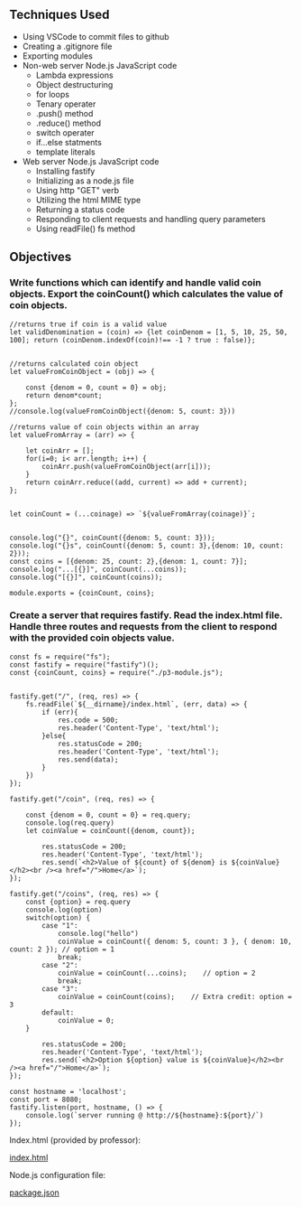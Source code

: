 ## Techniques Used 

- Using VSCode to commit files to github 
- Creating a .gitignore file
- Exporting modules
- Non-web server Node.js JavaScript code
    - Lambda expressions
    - Object destructuring
    - for loops
    - Tenary operater
    - .push() method 
    - .reduce() method
    - switch operater
    - if...else statments
    - template literals
- Web server Node.js JavaScript code
  - Installing fastify
  - Initializing as a node.js file
  - Using http "GET" verb
  - Utilizing the html MIME type
  - Returning a status code
  - Responding to client requests and handling query parameters
  - Using readFile() fs method

## Objectives


### Write functions which can identify and handle valid coin objects. Export the coinCount() which calculates the value of coin objects.

```
//returns true if coin is a valid value
let validDenomination = (coin) => {let coinDenom = [1, 5, 10, 25, 50, 100]; return (coinDenom.indexOf(coin)!== -1 ? true : false)};


//returns calculated coin object
let valueFromCoinObject = (obj) => {
     
    const {denom = 0, count = 0} = obj;
    return denom*count;
};
//console.log(valueFromCoinObject({denom: 5, count: 3}))

//returns value of coin objects within an array
let valueFromArray = (arr) => {
   
    let coinArr = [];
    for(i=0; i< arr.length; i++) {
        coinArr.push(valueFromCoinObject(arr[i]));
    }
    return coinArr.reduce((add, current) => add + current);
};


let coinCount = (...coinage) => `${valueFromArray(coinage)}`;


console.log("{}", coinCount({denom: 5, count: 3}));
console.log("{}s", coinCount({denom: 5, count: 3},{denom: 10, count: 2}));
const coins = [{denom: 25, count: 2},{denom: 1, count: 7}];
console.log("...[{}]", coinCount(...coins));
console.log("[{}]", coinCount(coins));

module.exports = {coinCount, coins};
```


### Create a server that requires fastify. Read the index.html file. Handle three routes and requests from the client to respond with the provided coin objects value.  

```
const fs = require("fs");
const fastify = require("fastify")();
const {coinCount, coins} = require("./p3-module.js");


fastify.get("/", (req, res) => {
    fs.readFile(`${__dirname}/index.html`, (err, data) => {
        if (err){
            res.code = 500;
            res.header('Content-Type', 'text/html');
        }else{
            res.statusCode = 200;
            res.header('Content-Type', 'text/html');
            res.send(data);
        }
    })
});

fastify.get("/coin", (req, res) => {
    
    const {denom = 0, count = 0} = req.query;
    console.log(req.query)
    let coinValue = coinCount({denom, count});

        res.statusCode = 200;
        res.header('Content-Type', 'text/html');
        res.send(`<h2>Value of ${count} of ${denom} is ${coinValue}</h2><br /><a href="/">Home</a>`);
});

fastify.get("/coins", (req, res) => {
    const {option} = req.query
    console.log(option)
    switch(option) {
        case "1":
            console.log("hello")
            coinValue = coinCount({ denom: 5, count: 3 }, { denom: 10, count: 2 }); // option = 1
            break;
        case "2":
            coinValue = coinCount(...coins);    // option = 2
            break;
        case "3":
            coinValue = coinCount(coins);    // Extra credit: option = 3
        default:
            coinValue = 0;
    }

        res.statusCode = 200;
        res.header('Content-Type', 'text/html');
        res.send(`<h2>Option ${option} value is ${coinValue}</h2><br /><a href="/">Home</a>`);
});

const hostname = 'localhost';
const port = 8080;
fastify.listen(port, hostname, () => {
    console.log(`server running @ http://${hostname}:${port}/`)
});

```
Index.html (provided by professor):

[index.html](https://lizz02.github.io/cit281-p3/index1.html)

Node.js configuration file:

[package.json](https://lizz02.github.io/cit281-p3/package.json)
